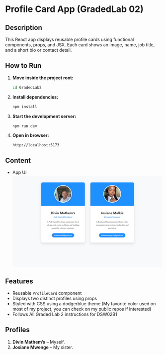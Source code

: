 # Profile Card App (GradedLab 02)

## Description
This React app displays reusable profile cards using functional components, props, and JSX. Each card shows an image, name, job title, and a short bio or contact detail.

## How to Run

1. **Move inside the project root:**
   ```bash
   cd GradedLab2
   ```

2. **Install dependencies:**
   ```bash
   npm install
   ```

3. **Start the development server:**
   ```bash
   npm run dev
   ```

4. **Open in browser:**
   ```
   http://localhost:5173
   ```
## Content

- App UI
   ![App Screenshot](./screenshot01.png)
   
## Features

- Reusable `ProfileCard` component
- Displays two distinct profiles using props
- Styled with CSS using a dodgerblue theme (My favorite color used on most of my project, you can check on my public repos if interested)
- Follows All Graded Lab 2 instructions for DSW02B1

## Profiles

1. **Divin Mathem’s** – Myself.
2. **Josiane Mwenge** – My sister.
